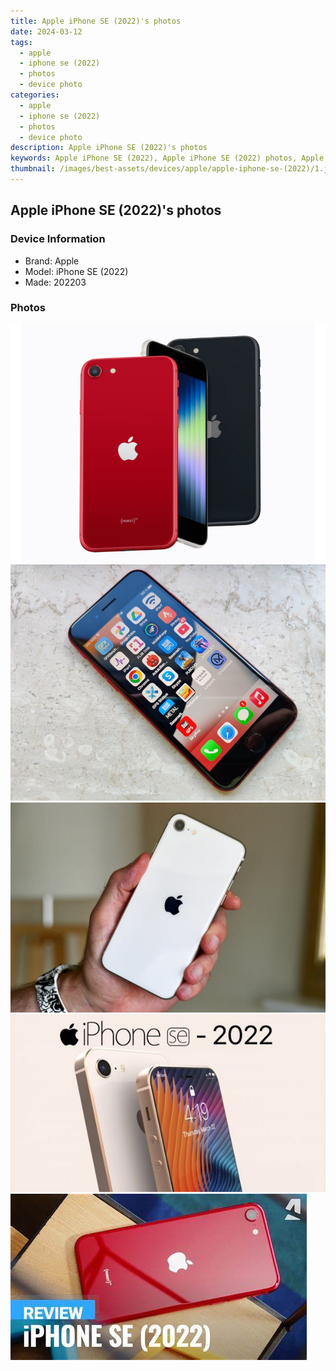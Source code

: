 ```yaml
---
title: Apple iPhone SE (2022)'s photos
date: 2024-03-12
tags: 
  - apple
  - iphone se (2022)
  - photos
  - device photo
categories: 
  - apple
  - iphone se (2022)
  - photos
  - device photo
description: Apple iPhone SE (2022)'s photos
keywords: Apple iPhone SE (2022), Apple iPhone SE (2022) photos, Apple iPhone SE (2022) device photo
thumbnail: /images/best-assets/devices/apple/apple-iphone-se-(2022)/1.jpg
---
```


## Apple iPhone SE (2022)'s photos

### Device Information

- Brand: Apple
- Model: iPhone SE (2022)
- Made: 202203

### Photos

![/images/best-assets/devices/apple/apple-iphone-se-(2022)/1.jpg](/images/best-assets/devices/apple/apple-iphone-se-(2022)/1.jpg)
![/images/best-assets/devices/apple/apple-iphone-se-(2022)/2.jpg](/images/best-assets/devices/apple/apple-iphone-se-(2022)/2.jpg)
![/images/best-assets/devices/apple/apple-iphone-se-(2022)/3.jpg](/images/best-assets/devices/apple/apple-iphone-se-(2022)/3.jpg)
![/images/best-assets/devices/apple/apple-iphone-se-(2022)/4.jpg](/images/best-assets/devices/apple/apple-iphone-se-(2022)/4.jpg)
![/images/best-assets/devices/apple/apple-iphone-se-(2022)/5.jpg](/images/best-assets/devices/apple/apple-iphone-se-(2022)/5.jpg)
